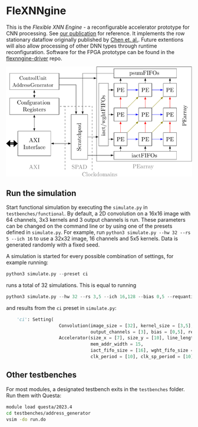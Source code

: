 # FleXNNgine

This is the *Flexible XNN Engine* - a reconfigurable accelerator prototype for CNN processing.
See [our publication](https://doi.org/10.1145/3649476.3658737) for reference.
It implements the row stationary dataflow originally published by [Chen et. al.](https://doi.org/10.1109/JSSC.2016.2616357).
Future extentions will also allow processing of other DNN types through runtime reconfiguration.
Software for the FPGA prototype can be found in the [flexnngine-driver](https://github.com/itiv-kit/flexnngine-driver) repo.

![FleXNNgine architecture diagram](/docs/architecture-axi.svg)

## Run the simulation
Start functional simulation by executing the `simulate.py` in `testbenches/functional`.
By default, a 2D convolution on a 16x16 image with 64 channels, 3x3 kernels and 3 output channels is run.
These parameters can be changed on the command line or by using one of the presets defined in `simulate.py`.
For example, run `python3 simulate.py --hw 32 --rs 5 --ich 16` to use a 32x32 image, 16 channels and 5x5 kernels.
Data is generated randomly with a fixed seed.

A simulation is started for every possible combination of settings, for example running:
```python
python3 simulate.py --preset ci
```
runs a total of 32 simulations. This is equal to running
```python
python3 simulate.py --hw 32 --rs 3,5 --ich 16,128 --bias 0,5 --requantize 0,1 --dataflow 0,1
```
and results from the `ci` preset in `simulate.py`:
```python
    'ci': Setting(
                    Convolution(image_size = [32], kernel_size = [3,5], input_channels = [16,128],
                                output_channels = [3], bias = [0,5], requantize = [False,True], activation = [ActivationMode.passthrough]),
                    Accelerator(size_x = [7], size_y = [10], line_length_iact = [64], line_length_psum = [128], line_length_wght = [64],
                                mem_addr_width = 15,
                                iact_fifo_size = [16], wght_fifo_size = [16], psum_fifo_size = [32],
                                clk_period = [10], clk_sp_period = [10], dataflow=[0,1])),
```

## Other testbenches
For most modules, a designated testbench exits in the `testbenches` folder.
Run them with Questa:
```bash
module load questa/2023.4
cd testbenches/address_generator
vsim -do run.do
```
